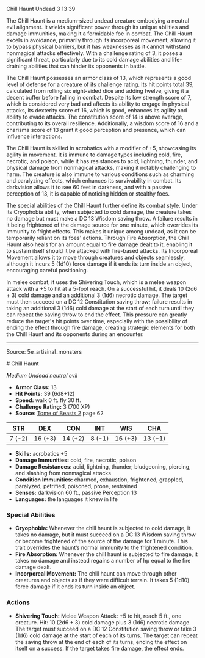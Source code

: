<MonsterName/>Chill Haunt</MonsterName>
<CreatureType/>Undead</CreatureType>
<CR/>3</CR>
<AC/>13</AC>
<HP/>39</HP>
<summary>The Chill Haunt is a medium-sized undead creature embodying a neutral evil alignment. It wields significant power through its unique abilities and damage immunities, making it a formidable foe in combat. The Chill Haunt excels in avoidance, primarily through its incorporeal movement, allowing it to bypass physical barriers, but it has weaknesses as it cannot withstand nonmagical attacks effectively. With a challenge rating of 3, it poses a significant threat, particularly due to its cold damage abilities and life-draining abilities that can hinder its opponents in battle.</summary>

<detail>

The Chill Haunt possesses an armor class of 13, which represents a good level of defense for a creature of its challenge rating. Its hit points total 39, calculated from rolling six eight-sided dice and adding twelve, giving it a decent buffer before falling in combat. Despite its low strength score of 7, which is considered very bad and affects its ability to engage in physical attacks, its dexterity score of 16, which is good, enhances its agility and ability to evade attacks. The constitution score of 14 is above average, contributing to its overall resilience. Additionally, a wisdom score of 16 and a charisma score of 13 grant it good perception and presence, which can influence interactions.

The Chill Haunt is skilled in acrobatics with a modifier of +5, showcasing its agility in movement. It is immune to damage types including cold, fire, necrotic, and poison, while it has resistances to acid, lightning, thunder, and physical damage from nonmagical attacks, making it notably challenging to harm. The creature is also immune to various conditions such as charming and paralyzing effects, which enhances its survivability in combat. Its darkvision allows it to see 60 feet in darkness, and with a passive perception of 13, it is capable of noticing hidden or stealthy foes.

The special abilities of the Chill Haunt further define its combat style. Under its Cryophobia ability, when subjected to cold damage, the creature takes no damage but must make a DC 13 Wisdom saving throw. A failure results in it being frightened of the damage source for one minute, which overrides its immunity to fright effects. This makes it unique among undead, as it can be temporarily reliant on its foes' actions. Through Fire Absorption, the Chill Haunt also heals for an amount equal to fire damage dealt to it, enabling it to sustain itself should it be attacked with fire-based attacks. Its Incorporeal Movement allows it to move through creatures and objects seamlessly, although it incurs 5 (1d10) force damage if it ends its turn inside an object, encouraging careful positioning.

In melee combat, it uses the Shivering Touch, which is a melee weapon attack with a +5 to hit at a 5-foot reach. On a successful hit, it deals 10 (2d6 + 3) cold damage and an additional 3 (1d6) necrotic damage. The target must then succeed on a DC 12 Constitution saving throw; failure results in taking an additional 3 (1d6) cold damage at the start of each turn until they can repeat the saving throw to end the effect. This pressure can greatly reduce the target's hit points over time, especially with the possibility of ending the effect through fire damage, creating strategic elements for both the Chill Haunt and its opponents during an encounter.</detail>



---

Source: 5e_artisinal_monsters

<statblock>
# Chill Haunt

*Medium* *Undead* *neutral evil*

- **Armor Class:** 13
- **Hit Points:** 39 (6d8+12)
- **Speed:** walk 0 ft. fly 30 ft.
- **Challenge Rating:** 3 (700 XP)
- **Source:** [Tome of Beasts 2](https://koboldpress.com/kpstore/product/tome-of-beasts-2-for-5th-edition) page 62

| STR | DEX | CON | INT | WIS | CHA |
| --- | --- | --- | --- | --- | --- |
| 7 (-2) | 16 (+3) | 14 (+2) | 8 (-1) | 16 (+3) | 13 (+1) |

- **Skills:** acrobatics +5
- **Damage Immunities:** cold, fire, necrotic, poison
- **Damage Resistances:** acid, lightning, thunder; bludgeoning, piercing, and slashing from nonmagical attacks
- **Condition Immunities:** charmed, exhaustion, frightened, grappled, paralyzed, petrified, poisoned, prone, restrained
- **Senses:** darkvision 60 ft., passive Perception 13
- **Languages:** the languages it knew in life

### Special Abilities

- **Cryophobia:** Whenever the chill haunt is subjected to cold damage, it takes no damage, but it must succeed on a DC 13 Wisdom saving throw or become frightened of the source of the damage for 1 minute. This trait overrides the haunt’s normal immunity to the frightened condition.
- **Fire Absorption:** Whenever the chill haunt is subjected to fire damage, it takes no damage and instead regains a number of hp equal to the fire damage dealt.
- **Incorporeal Movement:** The chill haunt can move through other creatures and objects as if they were difficult terrain. It takes 5 (1d10) force damage if it ends its turn inside an object.

### Actions

- **Shivering Touch:** Melee Weapon Attack: +5 to hit, reach 5 ft., one creature. Hit: 10 (2d6 + 3) cold damage plus 3 (1d6) necrotic damage. The target must succeed on a DC 12 Constitution saving throw or take 3 (1d6) cold damage at the start of each of its turns. The target can repeat the saving throw at the end of each of its turns, ending the effect on itself on a success. If the target takes fire damage, the effect ends.


</statblock>


